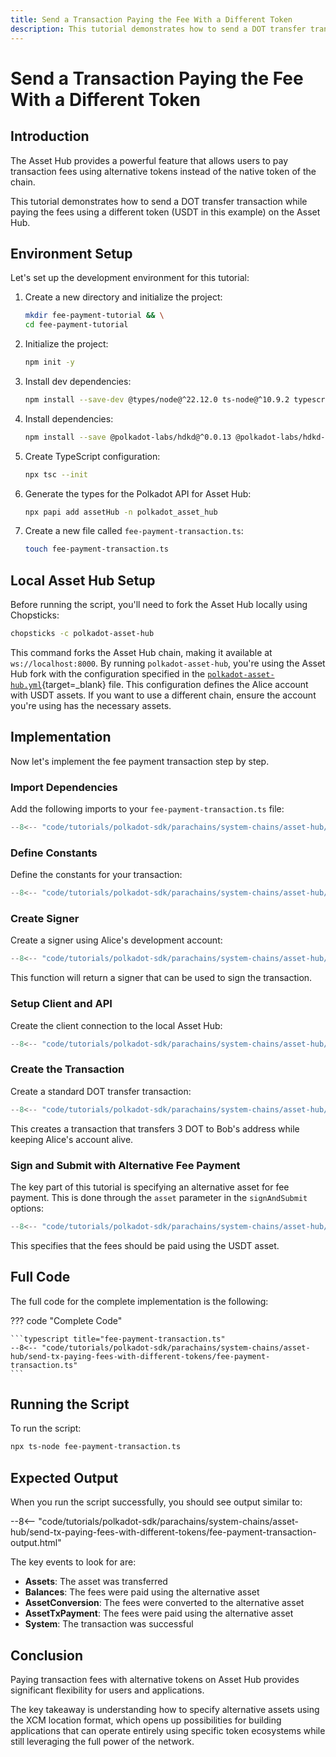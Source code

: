 ```yaml
---
title: Send a Transaction Paying the Fee With a Different Token
description: This tutorial demonstrates how to send a DOT transfer transaction while paying the fees using a different token on the Asset Hub.
---
```


# Send a Transaction Paying the Fee With a Different Token

## Introduction

The Asset Hub provides a powerful feature that allows users to pay transaction fees using alternative tokens instead of the native token of the chain.

This tutorial demonstrates how to send a DOT transfer transaction while paying the fees using a different token (USDT in this example) on the Asset Hub.

## Environment Setup

Let's set up the development environment for this tutorial:

1. Create a new directory and initialize the project:

    ```bash
    mkdir fee-payment-tutorial && \
    cd fee-payment-tutorial
    ```

2. Initialize the project:

    ```bash
    npm init -y
    ```

3. Install dev dependencies:

    ```bash
    npm install --save-dev @types/node@^22.12.0 ts-node@^10.9.2 typescript@^5.7.3
    ```

4. Install dependencies:

    ```bash
    npm install --save @polkadot-labs/hdkd@^0.0.13 @polkadot-labs/hdkd-helpers@^0.0.13 polkadot-api@1.9.5
    ```

5. Create TypeScript configuration:

    ```bash
    npx tsc --init
    ```

6. Generate the types for the Polkadot API for Asset Hub:

    ```bash
    npx papi add assetHub -n polkadot_asset_hub
    ```

7. Create a new file called `fee-payment-transaction.ts`:

    ```bash
    touch fee-payment-transaction.ts
    ```

## Local Asset Hub Setup

Before running the script, you'll need to fork the Asset Hub locally using Chopsticks:

```bash
chopsticks -c polkadot-asset-hub
```

This command forks the Asset Hub chain, making it available at `ws://localhost:8000`. By running `polkadot-asset-hub`, you're using the Asset Hub fork with the configuration specified in the [`polkadot-asset-hub.yml`](https://github.com/AcalaNetwork/chopsticks/blob/master/configs/polkadot-asset-hub.yml){target=_blank} file.  This configuration defines the Alice account with USDT assets. If you want to use a different chain, ensure the account you're using has the necessary assets.

## Implementation

Now let's implement the fee payment transaction step by step.

### Import Dependencies

Add the following imports to your `fee-payment-transaction.ts` file:

```typescript title="fee-payment-transaction.ts"
--8<-- "code/tutorials/polkadot-sdk/parachains/system-chains/asset-hub/send-tx-paying-fees-with-different-tokens/fee-payment-transaction.ts:1:12"
```

### Define Constants

Define the constants for your transaction:

```typescript title="fee-payment-transaction.ts"
--8<-- "code/tutorials/polkadot-sdk/parachains/system-chains/asset-hub/send-tx-paying-fees-with-different-tokens/fee-payment-transaction.ts:14:16"
```

### Create Signer

Create a signer using Alice's development account:

```typescript title="fee-payment-transaction.ts"
--8<-- "code/tutorials/polkadot-sdk/parachains/system-chains/asset-hub/send-tx-paying-fees-with-different-tokens/fee-payment-transaction.ts:18:29"
```

This function will return a signer that can be used to sign the transaction.

### Setup Client and API

Create the client connection to the local Asset Hub:

```typescript title="fee-payment-transaction.ts"
--8<-- "code/tutorials/polkadot-sdk/parachains/system-chains/asset-hub/send-tx-paying-fees-with-different-tokens/fee-payment-transaction.ts:31:37"
```

### Create the Transaction

Create a standard DOT transfer transaction:

```typescript title="fee-payment-transaction.ts"
--8<-- "code/tutorials/polkadot-sdk/parachains/system-chains/asset-hub/send-tx-paying-fees-with-different-tokens/fee-payment-transaction.ts:39:42"
```

This creates a transaction that transfers 3 DOT to Bob's address while keeping Alice's account alive.

### Sign and Submit with Alternative Fee Payment

The key part of this tutorial is specifying an alternative asset for fee payment. This is done through the `asset` parameter in the `signAndSubmit` options:

```typescript title="fee-payment-transaction.ts"
--8<-- "code/tutorials/polkadot-sdk/parachains/system-chains/asset-hub/send-tx-paying-fees-with-different-tokens/fee-payment-transaction.ts:44:69"
```

This specifies that the fees should be paid using the USDT asset.

## Full Code

The full code for the complete implementation is the following:

??? code "Complete Code"

    ```typescript title="fee-payment-transaction.ts"
    --8<-- "code/tutorials/polkadot-sdk/parachains/system-chains/asset-hub/send-tx-paying-fees-with-different-tokens/fee-payment-transaction.ts"
    ```

## Running the Script

To run the script:

```bash
npx ts-node fee-payment-transaction.ts
```

## Expected Output

When you run the script successfully, you should see output similar to:

--8<-- "code/tutorials/polkadot-sdk/parachains/system-chains/asset-hub/send-tx-paying-fees-with-different-tokens/fee-payment-transaction-output.html"

The key events to look for are:

- **Assets**: The asset was transferred
- **Balances**: The fees were paid using the alternative asset
- **AssetConversion**: The fees were converted to the alternative asset
- **AssetTxPayment**: The fees were paid using the alternative asset
- **System**: The transaction was successful

## Conclusion

Paying transaction fees with alternative tokens on Asset Hub provides significant flexibility for users and applications. 

The key takeaway is understanding how to specify alternative assets using the XCM location format, which opens up possibilities for building applications that can operate entirely using specific token ecosystems while still leveraging the full power of the network.
